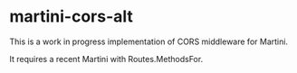 martini-cors-alt
================

This is a work in progress implementation of CORS middleware for Martini.

It requires a recent Martini with Routes.MethodsFor.

